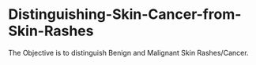 # Distinguishing-Skin-Cancer-from-Skin-Rashes
The Objective is to distinguish Benign and Malignant Skin Rashes/Cancer.
